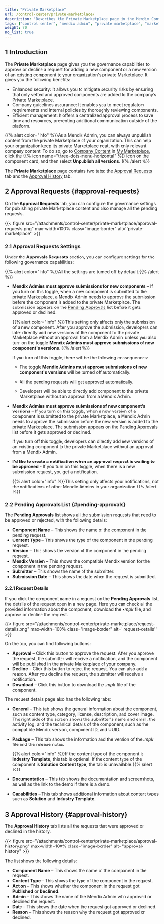 ```yaml
---
title: "Private Marketplace"
url: /control-center/private-marketplace/
description: "Describes the Private Marketplace page in the Mendix Control Center."
tags: ["control center", "mendix admin", "private marketplace", "marketplace"]
weight: 70
no_list: true
---
```


## 1 Introduction

The **Private Marketplace** page gives you the governance capabilities to approve or decline a request for adding a new component or a new version of an existing component to your organization's private Marketplace. It gives you the following benefits:

- Enhanced security: It allows you to mitigate security risks by ensuring that only vetted and approved components are added to the company’s Private Marketplace.
- Company guidelines assurance: It enables you to meet regulatory requirements and internal policies by thoroughly reviewing components.
- Efficient management: It offers a centralized approval process to save time and resources, preventing additional communication outside of the platform. 

{{% alert color="info" %}}As a Mendix Admin, you can always unpublish content from the private Marketplace of your organization. This can help your organization keep its private Marketplace neat, with only relevant company content. To do so, go to [Company Content](/appstore/overview/my-marketplace/#company-content) in [My Marketplace](https://marketplace.mendix.com/link/mymarketplace), click the {{% icon name="three-dots-menu-horizontal" %}} icon on the component card, and then select **Unpublish all versions**. {{% /alert %}}

The **Private Marketplace** page contains two tabs: the [Approval Requests](#approval-requests) tab and the [Approval History](#approval-history) tab.

## 2 Approval Requests {#approval-requests}

On the **Approval Requests** tab, you can configure the governance settings for publishing private Marketplace content and also manage all the pending requests.

{{< figure src="/attachments/control-center/private-marketplace/approval-requests.png" max-width=100% class="image-border" alt=''private-marketplace''  >}}

### 2.1 Approval Requests Settings

Under the **Approvals Requests** section, you can configure settings for the following governance capabilities:

{{% alert color="info" %}}All the settings are turned off  by default.{{% /alert %}}

* **Mendix Admins must approve submissions for new components** – If you turn on this toggle, when a new component is submitted to the private Marketplace, a Mendix Admin needs to approve the submission before the component is added to the private Marketplace. The submission appears on the [Pending Approvals](#pending-approvals) list before it gets approved or declined.

  {{% alert color="info" %}}This setting only affects only the submission of a new component. After you approve the submission, developers can later directly add new versions of the component to the private Marketplace without an approval from a Mendix Admin, unless you also turn on the toggle **Mendix Admins must approve submissions of new component's versions**. {{% /alert %}}

  If you turn off this toggle, there will be the following consequences:

  * The toggle **Mendix Admins must approve submissions of new component's versions** will be turned off automatically.
  * All the pending requests will get approved automatically.

  * Developers will be able to directly add component to the private Marketplace without an approval from a Mendix Admin.

* **Mendix Admins must approve submissions of new component's versions** – If you turn on this toggle, when a new version of a component is submitted to the private Marketplace, a Mendix Admin needs to approve the submission before the new version is added to the private Marketplace. The submission appears on the [Pending Approvals](#pending-approvals) list before it gets approved or declined.

  If you turn off this toggle, developers can directly add new versions of an existing component to the private Marketplace without an approval from a Mendix Admin.

* **I'd like to create a notification when an approval request is waiting to be approved** – If you turn on this toggle, when there is a new submission request, you get a notification.

  {{% alert color="info" %}}This setting only affects your notifications, not the notifications of other Mendix Admins in your organization.{{% /alert %}}

### 2.2 Pending Approvals List {#pending-approvals}

The **Pending Approvals** list shows all the submission requests that need to be approved or rejected, with the following details:

* **Component Name** – This shows the name of the component in the pending request.
* **Content Type** – This shows the type of the component in the pending request.
* **Version** – This shows the version of the component in the pending request.
* **Mendix Version** – This shows the compatible Mendix version for the component in the pending request.
* **Submitter** – This shows the name of the submitter.
* **Submission Date** – This shows the date when the request is submitted.

#### 2.2.1 Request Details

If you click the component name in a request on the **Pending Approvals** list, the details of the request open in a new page. Here you can check all the provided information about the component, download the *•mpk* file, and approve or decline the request.

{{< figure src="/attachments/control-center/private-marketplace/request-details.png" max-width=100% class="image-border" alt=''request-details''  >}}

On the top, you can find following buttons:

*  **Approval** – Click this button to approve the request. After you approve the request, the submitter will receive a notification, and the component will be published in the private Marketplace of your company.
*  **Decline** – Click this button to reject the request. You can also add a reason. After you decline the request, the submitter will receive a notification.
* **Download** – Click this button to download the *.mpk* file of the component.

The request details page also has the following tabs:

- **General** – This tab shows the general information about the component, such as content type, category, license, description, and cover image. The right side of the screen shows the submitter's name and email, the activity log, and the technical details of the component, such as the compatible Mendix version, component ID, and UUID.

- **Package** – This tab shows the information and the version of the *.mpk* file and the release notes.

  {{% alert color="info" %}}If the content type of the component is **Industry Template**, this tab is optional. If the content type of the component is **Solution Content type**, the tab is unavailable.{{% /alert %}}

- **Documentation** – This tab shows the documentation and screenshots, as well as the link to the demo if there is a demo.

- **Capabilities** – This tab shows additional information about content types such as **Solution** and **Industry Template**. 

## 3 Approval History {#approval-history}

The **Approval History** tab lists all the requests that were approved or declined in the history.

{{< figure src="/attachments/control-center/private-marketplace/approval-history.png" max-width=100% class="image-border" alt=''approval-history''  >}}

The list shows the following details:

* **Component Name** – This shows the name of the component in the request.
* **Content Type** – This shows the type of the component in the request.
* **Action** – This shows whether the component in the request got **Published** or **Declined**.
* **Admin** – This shows the name of the Mendix Admin who approved or declined the request.
* **Date** – This shows the date when the request got approved or declined.
* **Reason** – This shows the reason why the request got approved or declined.
